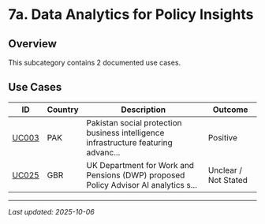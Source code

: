 # 7a. Data Analytics for Policy Insights

## Overview

This subcategory contains 2 documented use cases.

## Use Cases

| ID | Country | Description | Outcome |
|----|---------|-------------|---------|
| [UC003](UC003.md) | PAK | Pakistan social protection business intelligence infrastructure featuring advanc... | Positive |
| [UC025](UC025.md) | GBR | UK Department for Work and Pensions (DWP) proposed Policy Advisor AI analytics s... | Unclear / Not Stated |

---
*Last updated: 2025-10-06*
